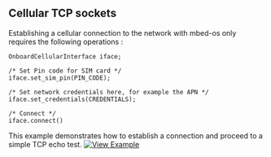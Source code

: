 ## Cellular TCP sockets

Establishing a cellular connection to the network with mbed-os only requires the following operations :

```
OnboardCellularInterface iface;

/* Set Pin code for SIM card */
iface.set_sim_pin(PIN_CODE);

/* Set network credentials here, for example the APN */
iface.set_credentials(CREDENTIALS);

/* Connect */
iface.connect()
```

This example demonstrates how to establish a connection and proceed to a simple TCP echo test.
[![View Example][1]][2]

[1]: https://www.mbed.com/embed/?url=https://github.com/ARMmbed/mbed-os-examples-docs_only/CellularTCP
[2]: https://github.com/ARMmbed/mbed-os-examples-docs_only/blog/CellularTCP/main.cpp

